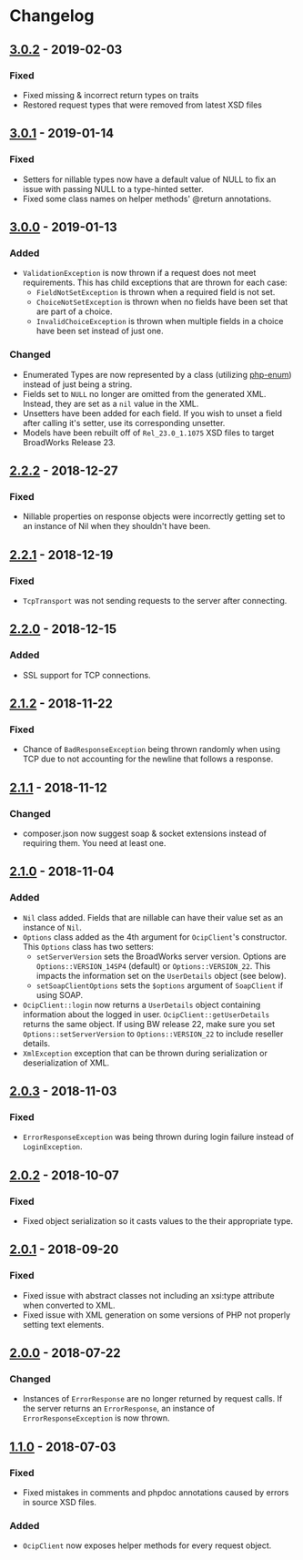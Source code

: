 # Changelog

## [3.0.2] - 2019-02-03
### Fixed
- Fixed missing & incorrect return types on traits
- Restored request types that were removed from latest XSD files

## [3.0.1] - 2019-01-14
### Fixed
- Setters for nillable types now have a default value of NULL to fix an issue with passing NULL to a type-hinted setter.
- Fixed some class names on helper methods' @return annotations.

## [3.0.0] - 2019-01-13
### Added
- `ValidationException` is now thrown if a request does not meet requirements. This has child exceptions that are thrown for each case:
  - `FieldNotSetException` is thrown when a required field is not set.
  - `ChoiceNotSetException` is thrown when no fields have been set that are part of a choice.
  - `InvalidChoiceException` is thrown when multiple fields in a choice have been set instead of just one.

### Changed
- Enumerated Types are now represented by a class (utilizing [php-enum](https://github.com/myclabs/php-enum)) instead of just being a string.
- Fields set to `NULL` no longer are omitted from the generated XML. Instead, they are set as a `nil` value in the XML.
- Unsetters have been added for each field. If you wish to unset a field after calling it's setter, use its corresponding unsetter. 
- Models have been rebuilt off of `Rel_23.0_1.1075` XSD files to target BroadWorks Release 23.

## [2.2.2] - 2018-12-27
### Fixed
- Nillable properties on response objects were incorrectly getting set to an instance of Nil when they shouldn't have been.

## [2.2.1] - 2018-12-19
### Fixed
- `TcpTransport` was not sending requests to the server after connecting. 

## [2.2.0] - 2018-12-15
### Added
- SSL support for TCP connections. 

## [2.1.2] - 2018-11-22
### Fixed
- Chance of `BadResponseException` being thrown randomly when using TCP due to not accounting for the newline that follows a response.

## [2.1.1] - 2018-11-12
### Changed
- composer.json now suggest soap & socket extensions instead of requiring them. You need at least one.

## [2.1.0] - 2018-11-04
### Added
- `Nil` class added. Fields that are nillable can have their value set as an instance of `Nil`.
- `Options` class added as the 4th argument for `OcipClient`'s constructor. This `Options` class has two setters:
  - `setServerVersion` sets the BroadWorks server version. Options are `Options::VERSION_14SP4` (default) or `Options::VERSION_22`. This impacts the information set on the `UserDetails` object (see below).
  - `setSoapClientOptions` sets the `$options` argument of `SoapClient` if using SOAP.
- `OcipClient::login` now returns a `UserDetails` object containing information about the logged in user. `OcipClient::getUserDetails` returns the same object. If using BW release 22, make sure you set `Options::setServerVersion` to `Options::VERSION_22` to include reseller details.
- `XmlException` exception that can be thrown during serialization or deserialization of XML.

## [2.0.3] - 2018-11-03
### Fixed
- `ErrorResponseException` was being thrown during login failure instead of `LoginException`.

## [2.0.2] - 2018-10-07
### Fixed
- Fixed object serialization so it casts values to the their appropriate type. 

## [2.0.1] - 2018-09-20
### Fixed
- Fixed issue with abstract classes not including an xsi:type attribute when converted to XML.
- Fixed issue with XML generation on some versions of PHP not properly setting text elements.

## [2.0.0] - 2018-07-22
### Changed
- Instances of `ErrorResponse` are no longer returned by request calls. If the server returns an `ErrorResponse`, an instance of `ErrorResponseException` is now thrown.

## [1.1.0] - 2018-07-03
### Fixed
- Fixed mistakes in comments and phpdoc annotations caused by errors in source XSD files.

### Added
- `OcipClient` now exposes helper methods for every request object.

[3.0.2]: https://github.com/cwmiller/broadworks-connector/compare/3.0.1...3.0.2
[3.0.1]: https://github.com/cwmiller/broadworks-connector/compare/3.0.0...3.0.1
[3.0.0]: https://github.com/cwmiller/broadworks-connector/compare/2.2.2...3.0.0
[2.2.2]: https://github.com/cwmiller/broadworks-connector/compare/2.2.1...2.2.2
[2.2.1]: https://github.com/cwmiller/broadworks-connector/compare/2.2.0...2.2.1
[2.2.0]: https://github.com/cwmiller/broadworks-connector/compare/2.1.2...2.2.0
[2.1.2]: https://github.com/cwmiller/broadworks-connector/compare/2.1.1...2.1.2
[2.1.1]: https://github.com/cwmiller/broadworks-connector/compare/2.1.0...2.1.1
[2.1.0]: https://github.com/cwmiller/broadworks-connector/compare/2.0.3...2.1.0
[2.0.3]: https://github.com/cwmiller/broadworks-connector/compare/2.0.2...2.0.3
[2.0.2]: https://github.com/cwmiller/broadworks-connector/compare/2.0.1...2.0.2
[2.0.1]: https://github.com/cwmiller/broadworks-connector/compare/2.0...2.0.1
[2.0.0]: https://github.com/cwmiller/broadworks-connector/compare/1.1...2.0
[1.1.0]: https://github.com/cwmiller/broadworks-connector/compare/1.0...1.1
